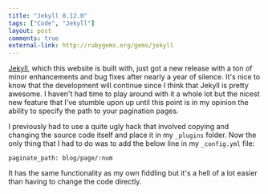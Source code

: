 ```yaml
---
title: "Jekyll 0.12.0"
tags: ["Code", "Jekyll"]
layout: post
comments: true
external-link: http://rubygems.org/gems/jekyll
---
```


[Jekyll](http://jekyllrb.com/ "Jekyll"), which this website is built with, just got a new release with a ton of minor enhancements and bug fixes after nearly a year of silence. It's nice to know that the development will continue since I think that Jekyll is pretty awesome. I haven't had time to play around with it a whole lot but the nicest new feature that I've stumble upon up until this point is in my opinion the ability to specify the path to your pagination pages. 

I previously had to use a quite ugly hack that involved copying and changing the source code itself and place it in my `_plugins` folder. Now the only thing that I had to do was to add the below line in my `_config.yml` file:

	paginate_path: blog/page/:num

It has the same functionality as my own fiddling but it's a hell of a lot easier than having to change the code directly.
